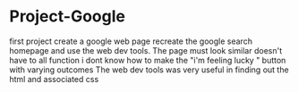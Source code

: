 # Project-Google
first project create a google web page
recreate the google search homepage and use the web dev tools.
The page must look similar doesn't have to all function
i dont know how to make the "i'm feeling lucky " button with varying outcomes 
The web dev tools was very useful in finding out the html and associated css
